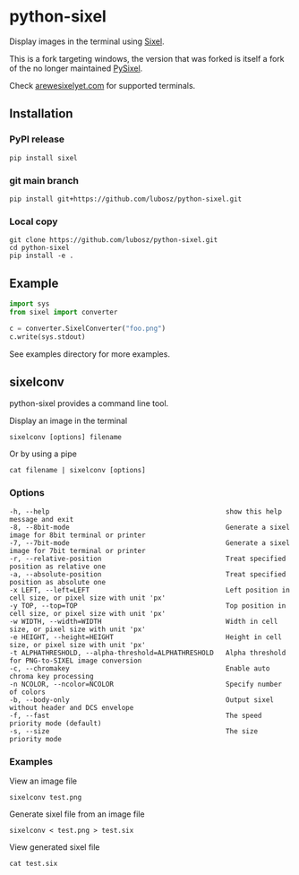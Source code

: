 # python-sixel

Display images in the terminal using [Sixel](https://en.wikipedia.org/wiki/Sixel).

This is a fork targeting windows, the version that was forked is itself a fork of the no longer maintained [PySixel](https://github.com/saitoha/PySixel).

Check [arewesixelyet.com](https://www.arewesixelyet.com/) for supported terminals.

## Installation

### PyPI release
```
pip install sixel
```

### git main branch
```
pip install git+https://github.com/lubosz/python-sixel.git
```

### Local copy
```
git clone https://github.com/lubosz/python-sixel.git
cd python-sixel
pip install -e .
```

## Example

```python
import sys
from sixel import converter

c = converter.SixelConverter("foo.png")
c.write(sys.stdout)
```

See examples directory for more examples.

## sixelconv

python-sixel provides a command line tool.

Display an image in the terminal
```
sixelconv [options] filename
```

Or by using a pipe
```
cat filename | sixelconv [options]
```

### Options

```
-h, --help                                            show this help message and exit
-8, --8bit-mode                                       Generate a sixel image for 8bit terminal or printer
-7, --7bit-mode                                       Generate a sixel image for 7bit terminal or printer
-r, --relative-position                               Treat specified position as relative one
-a, --absolute-position                               Treat specified position as absolute one
-x LEFT, --left=LEFT                                  Left position in cell size, or pixel size with unit 'px'
-y TOP, --top=TOP                                     Top position in cell size, or pixel size with unit 'px'
-w WIDTH, --width=WIDTH                               Width in cell size, or pixel size with unit 'px'
-e HEIGHT, --height=HEIGHT                            Height in cell size, or pixel size with unit 'px'
-t ALPHATHRESHOLD, --alpha-threshold=ALPHATHRESHOLD   Alpha threshold for PNG-to-SIXEL image conversion
-c, --chromakey                                       Enable auto chroma key processing
-n NCOLOR, --ncolor=NCOLOR                            Specify number of colors
-b, --body-only                                       Output sixel without header and DCS envelope
-f, --fast                                            The speed priority mode (default)
-s, --size                                            The size priority mode
```

### Examples

View an image file
```
sixelconv test.png
```

Generate sixel file from an image file
```
sixelconv < test.png > test.six
```

View generated sixel file
```
cat test.six
```
